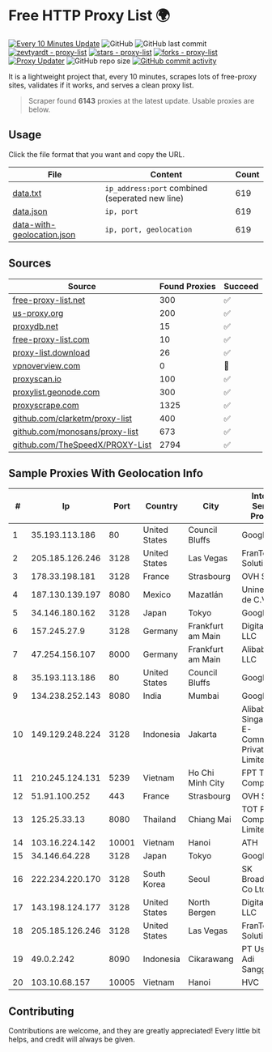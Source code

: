 
# Free HTTP Proxy List 🌍

[![Every 10 Minutes Update](https://github.com/mertguvencli/http-proxy-list/actions/workflows/main.yml/badge.svg?branch=main)](https://github.com/mertguvencli/http-proxy-list/actions/workflows/main.yml)
![GitHub](https://img.shields.io/github/license/mertguvencli/http-proxy-list)
![GitHub last commit](https://img.shields.io/github/last-commit/mertguvencli/http-proxy-list)
[![zevtyardt - proxy-list](https://img.shields.io/static/v1?label=zevtyardt&message=proxy-list&color=blue&logo=github)](https://github.com/zevtyardt/proxy-list "Go to GitHub repo")
[![stars - proxy-list](https://img.shields.io/github/stars/zevtyardt/proxy-list?style=social)](https://github.com/zevtyardt/proxy-list)
[![forks - proxy-list](https://img.shields.io/github/forks/zevtyardt/proxy-list?style=social)](https://github.com/zevtyardt/proxy-list)
[![Proxy Updater](https://github.com/zevtyardt/proxy-list/workflows/Proxy%20Updater/badge.svg)](https://github.com/zevtyardt/proxy-list/actions?query=workflow:"Proxy+Updater")
![GitHub repo size](https://img.shields.io/github/repo-size/zevtyardt/proxy-list)
[![GitHub commit activity](https://img.shields.io/github/commit-activity/m/zevtyardt/proxy-list?logo=commits)](https://github.com/zevtyardt/proxy-list/commits/main)

It is a lightweight project that, every 10 minutes, scrapes lots of free-proxy sites, validates if it works, and serves a clean proxy list.

> Scraper found **6143** proxies at the latest update. Usable proxies are below.

## Usage

Click the file format that you want and copy the URL.

|File|Content|Count|
|----|-------|-----|
|[data.txt](https://raw.githubusercontent.com/mertguvencli/http-proxy-list/main/proxy-list/data.txt)|`ip_address:port` combined (seperated new line)|619|
|[data.json](https://raw.githubusercontent.com/mertguvencli/http-proxy-list/main/proxy-list/data.json)|`ip, port`|619|
|[data-with-geolocation.json](https://raw.githubusercontent.com/mertguvencli/http-proxy-list/main/proxy-list/data-with-geolocation.json)|`ip, port, geolocation`|619|

## Sources

|Source|Found Proxies|Succeed|
|------|-------------|-------|
|[free-proxy-list.net](https://free-proxy-list.net)|300|✅|
|[us-proxy.org](https://www.us-proxy.org)|200|✅|
|[proxydb.net](http://proxydb.net)|15|✅|
|[free-proxy-list.com](https://free-proxy-list.com/?page=&port=&type%5B%5D=http&type%5B%5D=https&up_time=0&search=Search)|10|✅|
|[proxy-list.download](https://www.proxy-list.download/HTTP)|26|✅|
|[vpnoverview.com](https://vpnoverview.com/privacy/anonymous-browsing/free-proxy-servers)|0|🚫|
|[proxyscan.io](https://www.proxyscan.io)|100|✅|
|[proxylist.geonode.com](https://proxylist.geonode.com/api/proxy-list?limit=300&page=1&sort_by=lastChecked&sort_type=desc&protocols=http,https)|300|✅|
|[proxyscrape.com](https://api.proxyscrape.com/v2/?request=displayproxies&protocol=http&timeout=10000&country=all&ssl=all&anonymity=all)|1325|✅|
|[github.com/clarketm/proxy-list](https://raw.githubusercontent.com/clarketm/proxy-list/master/proxy-list-raw.txt)|400|✅|
|[github.com/monosans/proxy-list](https://raw.githubusercontent.com/monosans/proxy-list/main/proxies/http.txt)|673|✅|
|[github.com/TheSpeedX/PROXY-List](https://raw.githubusercontent.com/TheSpeedX/PROXY-List/master/http.txt)|2794|✅|


## Sample Proxies With Geolocation Info

|#|Ip|Port|Country|City|Internet Service Provider|
|-|--|----|-------|----|-------------------------|
|1|35.193.113.186|80|United States|Council Bluffs|Google LLC|
|2|205.185.126.246|3128|United States|Las Vegas|FranTech Solutions|
|3|178.33.198.181|3128|France|Strasbourg|OVH SAS|
|4|187.130.139.197|8080|Mexico|Mazatlán|Uninet S.A. de C.V.|
|5|34.146.180.162|3128|Japan|Tokyo|Google LLC|
|6|157.245.27.9|3128|Germany|Frankfurt am Main|DigitalOcean, LLC|
|7|47.254.156.107|8000|Germany|Frankfurt am Main|Alibaba.com LLC|
|8|35.193.113.186|80|United States|Council Bluffs|Google LLC|
|9|134.238.252.143|8080|India|Mumbai|Google LLC|
|10|149.129.248.224|3128|Indonesia|Jakarta|Alibaba.com Singapore E-Commerce Private Limited|
|11|210.245.124.131|5239|Vietnam|Ho Chi Minh City|FPT Telecom Company|
|12|51.91.100.252|443|France|Strasbourg|OVH SAS|
|13|125.25.33.13|8080|Thailand|Chiang Mai|TOT Public Company Limited|
|14|103.16.224.142|10001|Vietnam|Hanoi|ATH|
|15|34.146.64.228|3128|Japan|Tokyo|Google LLC|
|16|222.234.220.170|3128|South Korea|Seoul|SK Broadband Co Ltd|
|17|143.198.124.177|3128|United States|North Bergen|DigitalOcean, LLC|
|18|205.185.126.246|3128|United States|Las Vegas|FranTech Solutions|
|19|49.0.2.242|8090|Indonesia|Cikarawang|PT Usaha Adi Sanggoro|
|20|103.10.68.157|10005|Vietnam|Hanoi|HVC|



## Contributing

Contributions are welcome, and they are greatly appreciated! Every
little bit helps, and credit will always be given.

